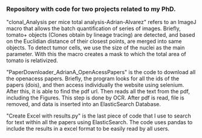 ### Repository with code for two projects related to my PhD.

"clonal_Analysis per mice total analysis-Adrian-Alvarez" refers to an ImageJ macro that allows the batch quantification of series of images. Briefly, tomato+ objects (Clones obtain by lineage tracing) are detected, and based on the Euclidian distance of their closest points, are merged into same objects. To detect tumor cells, we use the size of the nuclei as the main parameter. With this the macro creates a mask to which the total area of tomato is relativized. 

"PaperDownloader_AdrianA_OpenAcessPapers"  is the code to download all the openacess papers. Briefly, the program looks for all the ids of the papers (dois), and then access individually the website using selenium. After this, it is able to find the pdf url. Then reads all the text from the pdf, including the Figures. This step is done by OCR. After pdf is read, file is removed, and data is inserted into an ElasticSearch Database.

"Create Excel with results.py" is the last piece of code that I use to search for text within all the papers using ElasticSearch. The code uses pandas to include the results in a excel format to be easily read by all users.

